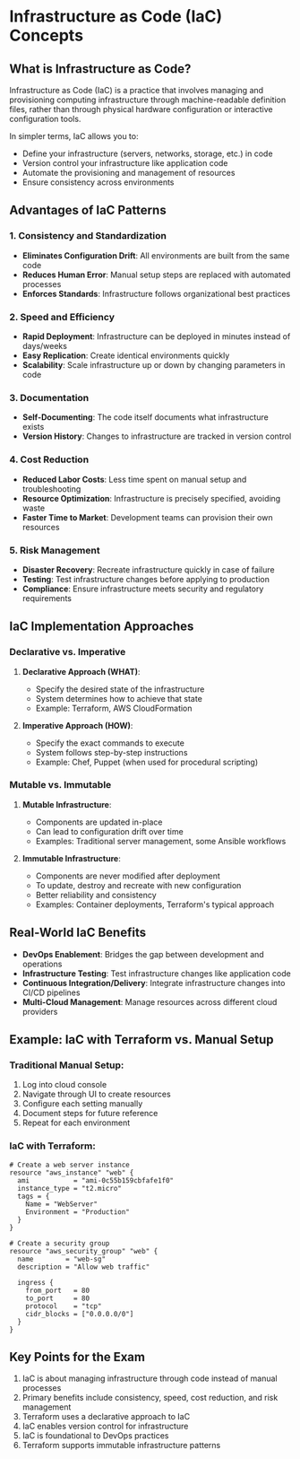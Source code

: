 # Infrastructure as Code (IaC) Concepts

## What is Infrastructure as Code?

Infrastructure as Code (IaC) is a practice that involves managing and provisioning computing infrastructure through machine-readable definition files, rather than through physical hardware configuration or interactive configuration tools.

In simpler terms, IaC allows you to:
- Define your infrastructure (servers, networks, storage, etc.) in code
- Version control your infrastructure like application code
- Automate the provisioning and management of resources
- Ensure consistency across environments

## Advantages of IaC Patterns

### 1. Consistency and Standardization
- **Eliminates Configuration Drift**: All environments are built from the same code
- **Reduces Human Error**: Manual setup steps are replaced with automated processes
- **Enforces Standards**: Infrastructure follows organizational best practices

### 2. Speed and Efficiency
- **Rapid Deployment**: Infrastructure can be deployed in minutes instead of days/weeks
- **Easy Replication**: Create identical environments quickly
- **Scalability**: Scale infrastructure up or down by changing parameters in code

### 3. Documentation
- **Self-Documenting**: The code itself documents what infrastructure exists
- **Version History**: Changes to infrastructure are tracked in version control

### 4. Cost Reduction
- **Reduced Labor Costs**: Less time spent on manual setup and troubleshooting
- **Resource Optimization**: Infrastructure is precisely specified, avoiding waste
- **Faster Time to Market**: Development teams can provision their own resources

### 5. Risk Management
- **Disaster Recovery**: Recreate infrastructure quickly in case of failure
- **Testing**: Test infrastructure changes before applying to production
- **Compliance**: Ensure infrastructure meets security and regulatory requirements

## IaC Implementation Approaches

### Declarative vs. Imperative

1. **Declarative Approach (WHAT)**:
   - Specify the desired state of the infrastructure
   - System determines how to achieve that state
   - Example: Terraform, AWS CloudFormation

2. **Imperative Approach (HOW)**:
   - Specify the exact commands to execute
   - System follows step-by-step instructions
   - Example: Chef, Puppet (when used for procedural scripting)

### Mutable vs. Immutable

1. **Mutable Infrastructure**:
   - Components are updated in-place
   - Can lead to configuration drift over time
   - Examples: Traditional server management, some Ansible workflows

2. **Immutable Infrastructure**:
   - Components are never modified after deployment
   - To update, destroy and recreate with new configuration
   - Better reliability and consistency
   - Examples: Container deployments, Terraform's typical approach

## Real-World IaC Benefits

- **DevOps Enablement**: Bridges the gap between development and operations
- **Infrastructure Testing**: Test infrastructure changes like application code
- **Continuous Integration/Delivery**: Integrate infrastructure changes into CI/CD pipelines
- **Multi-Cloud Management**: Manage resources across different cloud providers

## Example: IaC with Terraform vs. Manual Setup

### Traditional Manual Setup:
1. Log into cloud console
2. Navigate through UI to create resources
3. Configure each setting manually
4. Document steps for future reference
5. Repeat for each environment

### IaC with Terraform:
```hcl
# Create a web server instance
resource "aws_instance" "web" {
  ami           = "ami-0c55b159cbfafe1f0"
  instance_type = "t2.micro"
  tags = {
    Name = "WebServer"
    Environment = "Production"
  }
}

# Create a security group
resource "aws_security_group" "web" {
  name        = "web-sg"
  description = "Allow web traffic"
  
  ingress {
    from_port   = 80
    to_port     = 80
    protocol    = "tcp"
    cidr_blocks = ["0.0.0.0/0"]
  }
}
```

## Key Points for the Exam

1. IaC is about managing infrastructure through code instead of manual processes
2. Primary benefits include consistency, speed, cost reduction, and risk management
3. Terraform uses a declarative approach to IaC
4. IaC enables version control for infrastructure
5. IaC is foundational to DevOps practices
6. Terraform supports immutable infrastructure patterns 